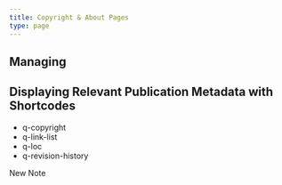 ```yaml
---
title: Copyright & About Pages
type: page
---
```


## Managing

## Displaying Relevant Publication Metadata with Shortcodes

- q-copyright
- q-link-list
- q-loc
- q-revision-history


New Note